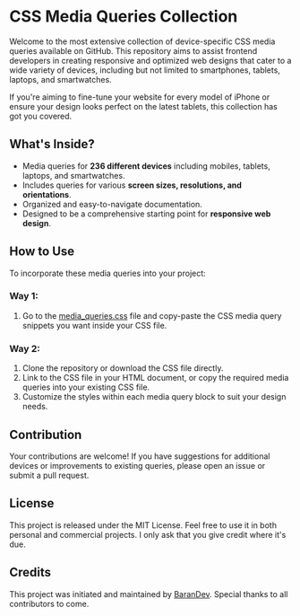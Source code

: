 # CSS Media Queries Collection

Welcome to the most extensive collection of device-specific CSS media queries available on GitHub. This repository aims to assist frontend developers in creating responsive and optimized web designs that cater to a wide variety of devices, including but not limited to smartphones, tablets, laptops, and smartwatches.

If you're aiming to fine-tune your website for every model of iPhone or ensure your design looks perfect on the latest tablets, this collection has got you covered.

## What's Inside?

- Media queries for **236 different devices** including mobiles, tablets, laptops, and smartwatches.
- Includes queries for various **screen sizes, resolutions, and orientations**.
- Organized and easy-to-navigate documentation.
- Designed to be a comprehensive starting point for **responsive web design**.

## How to Use
To incorporate these media queries into your project:
### Way 1:
1. Go to the [media_queries.css](https://github.com/BaranDev/Media-Queries/blob/c6bbc20d319bb2d15eb4c1bc4b4927365e530dc9/media_queries.css) file and copy-paste the CSS media query snippets you want inside your CSS file.

### Way 2:
1. Clone the repository or download the CSS file directly.
2. Link to the CSS file in your HTML document, or copy the required media queries into your existing CSS file.
3. Customize the styles within each media query block to suit your design needs.

## Contribution

Your contributions are welcome! If you have suggestions for additional devices or improvements to existing queries, please open an issue or submit a pull request.

## License

This project is released under the MIT License. Feel free to use it in both personal and commercial projects. I only ask that you give credit where it's due.

## Credits

This project was initiated and maintained by [BaranDev](https://github.com/BaranDev). Special thanks to all contributors to come.
